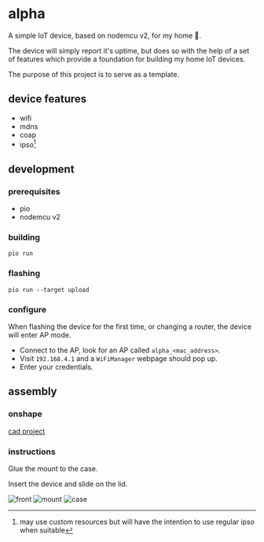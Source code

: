 # alpha

A simple IoT device, based on nodemcu v2, for my home 🏡.

The device will simply report it's uptime, but does so with the help of a set of features which provide a foundation for building my home IoT devices.

The purpose of this project is to serve as a template.

## device features

- wifi
- mdns
- coap
- ipso[^1]

## development

### prerequisites

- pio
- nodemcu v2

### building

```
pio run
```

### flashing

```
pio run --target upload
```

### configure

When flashing the device for the first time, or changing a router, the device will enter AP mode.

- Connect to the AP, look for an AP called `alpha_<mac_address>`.
- Visit `192.168.4.1` and a `WiFiManager` webpage should pop up.
- Enter your credentials.

## assembly


### onshape
[cad project](https://cad.onshape.com/documents/0dfa4ee4d09bd93c2bde7585/w/f97345cb2106d2a261ad7e17/e/78e917287c298807d1374525?renderMode=0&uiState=650ff2563e0e525b6c274b7b)

### instructions

Glue the mount to the case.

Insert the device and slide on the lid.

![front](https://drive.google.com/uc?id=1owRORHNZ7k9dWp0mdpQ7rrQz7TY7Gl8q)
![mount](https://drive.google.com/uc?id=1Pvh6fT73TNqiagfZO5_R0xJxPFTFdCwL)
![case](https://drive.google.com/uc?id=1ol5IyqaGq1Yv376OKaLk9uhQuyTwHsqT)


[^1]: may use custom resources but will have the intention to use regular ipso when suitable

